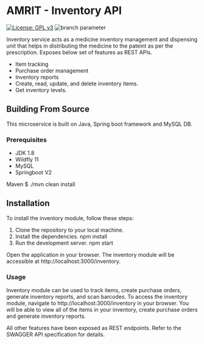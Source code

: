 # AMRIT - Inventory API
[![License: GPL v3](https://img.shields.io/badge/License-GPLv3-blue.svg)](https://www.gnu.org/licenses/gpl-3.0)  ![branch parameter](https://github.com/PSMRI/Inventory-API/actions/workflows/sast-and-package.yml/badge.svg)

Inventory service acts as a medicine inventory management and dispensing unit that helps in distributing the medicine to the pateint as per the prescription. Exposes below set of features as REST APIs.

* Item tracking
* Purchase order management
* Inventory reports
* Create, read, update, and delete inventory items.
* Get inventory levels.

## Building From Source
This microservice is built on Java, Spring boot framework and MySQL DB.

### Prerequisites
* JDK 1.8
* Wildfly 11
* MySQL
* Springboot V2

Maven
$ ./mvn clean install

## Installation
To install the inventory module, follow these steps:

1. Clone the repository to your local machine.
2. Install the dependencies.
npm install
3. Run the development server.
npm start

Open the application in your browser. The inventory module will be accessible at http://localhost:3000/inventory.

### Usage
Inventory module can be used to track items, create purchase orders, generate inventory reports, and scan barcodes. To access the inventory module, navigate to http://localhost:3000/inventory in your browser. You will be able to view all of the items in your inventory, create purchase orders and generate inventory reports.

All other features have been exposed as REST endpoints. Refer to the SWAGGER API specification for details.
